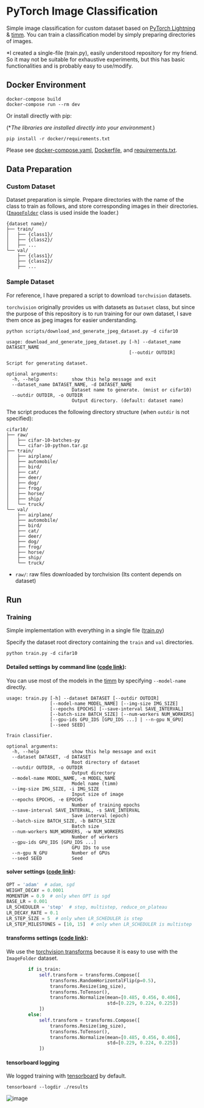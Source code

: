 # PyTorch Image Classification
Simple image classification for custom dataset based on [PyTorch Lightning](https://www.pytorchlightning.ai)  & [timm](https://github.com/rwightman/pytorch-image-models). You can train a classification model by simply preparing directories of images.

*I created a single-file (train.py), easily understood repository for my friend. So it may not be suitable for exhaustive experiments, but this has basic functionalities and is probably easy to use/modify.


## Docker Environment

```
docker-compose build
docker-compose run --rm dev
```

Or install directly with pip:

(\**The libraries are installed directly into your environment.*)

```
pip install -r docker/requirements.txt
```

Please see [docker-compose.yaml](./docker-compose.yaml), [Dockerfile](./docker/Dockerfile), and [requirements.txt](./docker/requirements.txt).


## Data Preparation

### Custom Dataset

Dataset preparation is simple. Prepare directories with the name of the class to train as follows, and store corresponding images in their directories. ([`ImageFolder`](https://pytorch.org/vision/main/generated/torchvision.datasets.ImageFolder.html) class is used inside the loader.)

```
{dataset name}/
├── train/
│   ├── {class1}/
│   ├── {class2}/
│   ├── ...
└── val/
    ├── {class1}/
    ├── {class2}/
    ├── ...
```

### Sample Dataset
For reference, I have prepared a script to download `torchvision` datasets. 

`torchvision` originally provides us with datasets as `Dataset` class, but since the purpose of this repository is to run training for our own dataset, I save them once as jpeg images for easier understanding.

```
python scripts/download_and_generate_jpeg_dataset.py -d cifar10
```

```
usage: download_and_generate_jpeg_dataset.py [-h] --dataset_name DATASET_NAME
                                             [--outdir OUTDIR]

Script for generating dataset.

optional arguments:
  -h, --help            show this help message and exit
  --dataset_name DATASET_NAME, -d DATASET_NAME
                        Dataset name to generate. (mnist or cifar10)
  --outdir OUTDIR, -o OUTDIR
                        Output directory. (default: dataset name)
```

The script produces the following directory structure (when `outdir` is not specified):

```
cifar10/
├── raw/
│   ├── cifar-10-batches-py
│   └── cifar-10-python.tar.gz
├── train/
│   ├── airplane/
│   ├── automobile/
│   ├── bird/
│   ├── cat/
│   ├── deer/
│   ├── dog/
│   ├── frog/
│   ├── horse/
│   ├── ship/
│   └── truck/
└── val/
    ├── airplane/
    ├── automobile/
    ├── bird/
    ├── cat/
    ├── deer/
    ├── dog/
    ├── frog/
    ├── horse/
    ├── ship/
    └── truck/
```

- `raw/`: raw files downloaded by torchvision (Its content depends on dataset)


## Run

### Training
Simple implementation with everything in a single file ([train.py](./train.py))

Specify the dataset root directory containing the `train` and `val` directories.

```
python train.py -d cifar10
```

#### Detailed settings by command line ([code link](https://github.com/karasawatakumi/pytorch-image-classification/blob/main/train.py#L32-L43)):

You can use most of the models in the [timm](https://github.com/rwightman/pytorch-image-models) by specifying `--model-name` directly.

```
usage: train.py [-h] --dataset DATASET [--outdir OUTDIR]
                [--model-name MODEL_NAME] [--img-size IMG_SIZE]
                [--epochs EPOCHS] [--save-interval SAVE_INTERVAL]
                [--batch-size BATCH_SIZE] [--num-workers NUM_WORKERS]
                [--gpu-ids GPU_IDS [GPU_IDS ...] | --n-gpu N_GPU]
                [--seed SEED]

Train classifier.

optional arguments:
  -h, --help            show this help message and exit
  --dataset DATASET, -d DATASET
                        Root directory of dataset
  --outdir OUTDIR, -o OUTDIR
                        Output directory
  --model-name MODEL_NAME, -m MODEL_NAME
                        Model name (timm)
  --img-size IMG_SIZE, -i IMG_SIZE
                        Input size of image
  --epochs EPOCHS, -e EPOCHS
                        Number of training epochs
  --save-interval SAVE_INTERVAL, -s SAVE_INTERVAL
                        Save interval (epoch)
  --batch-size BATCH_SIZE, -b BATCH_SIZE
                        Batch size
  --num-workers NUM_WORKERS, -w NUM_WORKERS
                        Number of workers
  --gpu-ids GPU_IDS [GPU_IDS ...]
                        GPU IDs to use
  --n-gpu N_GPU         Number of GPUs
  --seed SEED           Seed
```


#### solver settings ([code link](https://github.com/karasawatakumi/pytorch-image-classification/blob/main/train.py#L20-L27)):

```python
OPT = 'adam'  # adam, sgd
WEIGHT_DECAY = 0.0001
MOMENTUM = 0.9  # only when OPT is sgd
BASE_LR = 0.001
LR_SCHEDULER = 'step'  # step, multistep, reduce_on_plateau
LR_DECAY_RATE = 0.1
LR_STEP_SIZE = 5  # only when LR_SCHEDULER is step
LR_STEP_MILESTONES = [10, 15]  # only when LR_SCHEDULER is multistep
```

#### transforms settings ([code link](https://github.com/karasawatakumi/pytorch-image-classification/blob/main/train.py#L106-L120)):

We use the [torchvision transforms](https://pytorch.org/vision/stable/transforms.html) because it is easy to use with the `ImageFolder` dataset.

```python
        if is_train:
            self.transform = transforms.Compose([
                transforms.RandomHorizontalFlip(p=0.5),
                transforms.Resize(img_size),
                transforms.ToTensor(),
                transforms.Normalize(mean=[0.485, 0.456, 0.406],
                                     std=[0.229, 0.224, 0.225])
            ])
        else:
            self.transform = transforms.Compose([
                transforms.Resize(img_size),
                transforms.ToTensor(),
                transforms.Normalize(mean=[0.485, 0.456, 0.406],
                                     std=[0.229, 0.224, 0.225])
            ])
```

#### tensorboard logging

We logged training with [tensorboard](https://pytorch.org/docs/stable/tensorboard.html) by default.

```
tensorboard --logdir ./results
```

![image](https://user-images.githubusercontent.com/13147636/163080755-e97695c3-80ed-4242-91e9-fd6b14b921a6.png)
